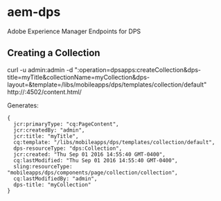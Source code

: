 # aem-dps
Adobe Experience Manager Endpoints for DPS

## Creating a Collection 
curl -u admin:admin -d ":operation=dpsapps:createCollection&dps-title=myTitle&collectionName=myCollection&dps-layout=&template=/libs/mobileapps/dps/templates/collection/default" http://<server-ip>:4502/content.html/<path-to-app>

Generates:
```
{
  jcr:primaryType: "cq:PageContent",
  jcr:createdBy: "admin",
  jcr:title: "myTitle",
  cq:template: "/libs/mobileapps/dps/templates/collection/default",
  dps-resourceType: "dps:Collection",
  jcr:created: "Thu Sep 01 2016 14:55:40 GMT-0400",
  cq:lastModified: "Thu Sep 01 2016 14:55:40 GMT-0400",
  sling:resourceType: "mobileapps/dps/components/page/collection/collection",
  cq:lastModifiedBy: "admin",
  dps-title: "myCollection"
}
```
